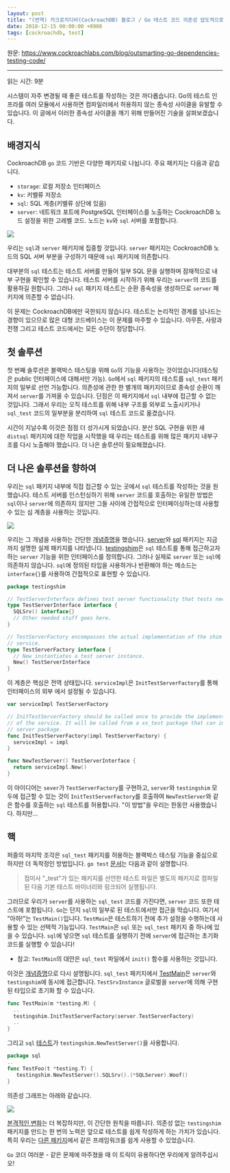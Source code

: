 ```yaml
---
layout: post
title: "(번역) 카크로치디비(CockroachDB) 블로그 / Go 테스트 코드 의존성 압도적으로 관리하기"
date: 2018-12-15 00:00:00 +0900
tags: [cockroachdb, test]
---
```


원문: https://www.cockroachlabs.com/blog/outsmarting-go-dependencies-testing-code/

<!--more-->

---

읽는 시간: 9분

시스템이 자주 변경될 때 좋은 테스트를 작성하는 것은 까다롭습니다. Go의 테스트 인프라를 여러 모듈에서 사용하면 컴파일러에서 허용하지 않는 종속성 사이클을 유발할 수 있습니다. 이 글에서 이러한 종속성 사이클을 깨기 위해 만들어진 기술을 살펴보겠습니다.

## 배경지식

CockroachDB `go` 코드 기반은 다양한 패키지로 나뉩니다. 주요 패키지는 다음과 같습니다.

- `storage`: 로컬 저장소 인터페이스
- `kv`: 키밸류 저장소
- `sql`: SQL 계층(키밸류 상단에 있음)
- `server`: 네트워크 포트에 PostgreSQL 인터페이스를 노출하는 CockroachDB 노드 설정을 위한 고레벨 코드. 노드는 `kv`와 `sql` 서버를 포함합니다.

![](/post/2018-12-15-outsmarting-go-dependencies-testing-code/img1.png)

우리는 `sql`과 `server` 패키지에 집중할 것입니다. `server` 패키지는 CockroachDB 노드의 SQL 서버 부분을 구성하기 때문에 `sql` 패키지에 의존합니다.

대부분의 `sql` 테스트는 테스트 서버를 만들어 일부 SQL 문을 실행하며 잠재적으로 내부 구현을 확인할 수 있습니다. 테스트 서버를 시작하기 위해 우리는 `server`의 코드를 활용하길 원합니다. 그러나 `sql` 패키지 테스트는 순환 종속성을 생성하므로 `server` 패키지에 의존할 수 없습니다.

이 문제는 CockroachDB에만 국한되지 않습니다. 테스트는 논리적인 경계를 넘나드는 경향이 있으므로 많은 대형 코드베이스는 이 문제를 마주할 수 있습니다. 아무튼, 사랑과 전쟁 그리고 테스트 코드에서는 모든 수단이 정당합니다.

## 첫 솔루션

첫 번째 솔루션은 블랙박스 테스팅을 위해 `Go`의 기능을 사용하는 것이었습니다(테스팅은 public 인터페이스에 대해서만 가능). `Go`에서 `sql` 패키지의 테스트를 `sql_test` 패키지의 일부로 선언 가능합니다. 의존성에 관한 한 별개의 패키지이므로 종속성 순환이 깨져서 `server`를 가져올 수 있습니다. 단점은 이 패키지에서 `sql` 내부에 접근할 수 없는 것입니다. 그래서 우리는 오직 테스트를 위해 내부 구조를 외부로 노출시키거나 `sql_test` 코드의 일부분을 분리하여 `sql` 테스트 코드로 옮겼습니다.

시간이 지날수록 이것은 점점 더 성가시게 되었습니다. 분산 SQL 구현을 위한 새 `distsql` 패키지에 대한 작업을 시작했을 때 우리는 테스트를 위해 많은 패키지 내부구조를 다시 노출해야 했습니다. 더 나은 솔루션이 필요해졌습니다.

## 더 나은 솔루션을 향하여

우리는 `sql` 패키지 내부에 직접 접근할 수 있는 곳에서 `sql` 테스트를 작성하는 것을 원했습니다. 테스트 서버를 인스턴싱하기 위해 `server` 코드를 호출하는 유일한 방법은 `sql`이나 `server`에 의존하지 않지만 그들 사이에 간접적으로 인터페이싱하는데 사용할 수 있는 심 계층을 사용하는 것입니다.

![](/post/2018-12-15-outsmarting-go-dependencies-testing-code/img2.png)

우리는 그 개념을 사용하는 간단한 [개념증명](https://github.com/RaduBerinde/playground/tree/777beb8/test_dep_prototype)을 했습니다. [server](https://github.com/RaduBerinde/playground/tree/777beb8/test_dep_prototype/server)와 [sql](https://github.com/RaduBerinde/playground/tree/777beb8/test_dep_prototype/sql) 패키지는 지금까지 설명한 실제 패키지를 나타냅니다. [testingshim](https://github.com/RaduBerinde/playground/blob/777beb80c7e5933f89ee1fd28216717f93e0a856/test_dep_prototype/server/testingshim/testserver.go)은 `sql` 테스트를 통해 접근하고자 하는 `server` 기능을 위한 인터페이스를 정의합니다. 그러나 실제로 `server` 또는 `sql`에 의존하지 않습니다. `sql`에 정의된 타입을 사용하거나 반환해야 하는 메소드는 `interface{}`를 사용하여 간접적으로 표현할 수 있습니다.

```go
package testingshim

// TestServerInterface defines test server functionality that tests need.
type TestServerInterface interface {
  SQLSrv() interface{}
  // Other needed stuff goes here.
}

// TestServerFactory encompasses the actual implementation of the shim
// service.
type TestServerFactory interface {
  // New instantiates a test server instance.
  New() TestServerInterface
}
```

이 계층은 핵심은 전역 상태입니다. `serviceImpl`은 `InitTestServerFactory`를 통해 인터페이스의 외부 에서 설정될 수 있습니다.

```go
var serviceImpl TestServerFactory

// InitTestServerFactory should be called once to provide the implementation
// of the service. It will be called from a xx_test package that can import the
// server package.
func InitTestServerFactory(impl TestServerFactory) {
  serviceImpl = impl
}

func NewTestServer() TestServerInterface {
  return serviceImpl.New()
}
```

이 아이디어는 `sever`가 `TestServerFactory`를 구현하고, `server`와 `testingshim` 모두에 접근할 수 있는 것이 `InitTestServerFactory`를 호출하여 `NewTestServer`와 같은 함수를 호출하는 `sql` 테스트를 허용합니다. "이 방법"을 우리는 한동안 사용했습니다. 하지만...

## 핵

퍼즐의 마지막 조각은 `sql_test` 패키지를 허용하는 블랙박스 테스팅 기능을 중심으로 하지만 더 독착정인 방법입니다. `go test` [문서](https://golang.org/cmd/go/#hdr-Test_packages)는 다음과 같이 설명합니다.

> 접미사 "_test"가 있는 패키지를 선언한 테스트 파일은 별도의 패키지로 컴파일된 다음 기본 테스트 바이너리와 링크되어 실행됩니다.

그러므로 우리가 `server`를 사용하는 `sql_test` 코드를 가진다면, `server` 코드 또한 테스트에 포함됩니다. `Go`는 단지 `sql`의 일부로 된 테스트에서만 접근을 막습니다. 여기서 "아하!"는 `TestMain()`입니다. `TestMain`은 테스트하기 전에 추가 설정을 수행하는데 사용할 수 있는 선택적 기능입니다. `TestMain`은 `sql` 또는 `sql_test` 패키지 중 하나에 있을 수 있습니다. `sql`에 넣으면 `sql` 테스트를 실행하기 전에 `server`에 접근하는 초기화 코드를 실행할 수 있습니다!

- 참고: `TestMain`의 대안은 `sql_test` 파일에서 `init()` 함수를 사용하는 것입니다.

이것은 [개념증명](https://github.com/RaduBerinde/playground/tree/777beb8/test_dep_prototype)으로 다시 설명됩니다. `sql_test` 패키지에서 [TestMain](https://github.com/RaduBerinde/playground/blob/777beb8/test_dep_prototype/sql/sql_test.go#L18)은 `server`와 `testingshim`에 동시에 접근합니다. `TestSrvInstance` 글로벌을 `server`에 의해 구현된 타입으로 초기화 할 수 있습니다.

```go
func TestMain(m *testing.M) {
  ..
  testingshim.InitTestServerFactory(server.TestServerFactory)
  ..
}
```

그리고 `sql` [테스트](https://github.com/RaduBerinde/playground/blob/777beb8/test_dep_prototype/sql/foo_test.go)가 `testingshim.NewTestServer()`을 사용합니다.

```go
package sql
..
func TestFoo(t *testing.T) {
   testingshim.NewTestServer().SQLSrv().(*SQLServer).Woof()
}
```

의존성 그래프는 아래와 같습니다.

![](/post/2018-12-15-outsmarting-go-dependencies-testing-code/img3.png)

[본격적인 변화](https://github.com/cockroachdb/cockroach/pull/6473)는 더 복잡하지만, 이 간단한 원칙을 따릅니다. 의존성 없는 `testingshim` 패키지를 만드는 한 번의 노력은 앞으로 테스트를 쉽게 작성하게 하는 가치가 있습니다. 특히 우리는 [다른 패키지](https://github.com/cockroachdb/cockroach/pull/6561/files#diff-dbca7145ea6bc0b0e6eac8de3e536d2f)에서 같은 프레임워크를 쉽게 사용할 수 있었습니다.

`Go` 코더 여러분 - 같은 문제에 마주쳤을 때 이 트릭이 유용하다면 우리에게 알려주십시오!